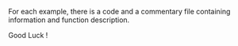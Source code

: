 For each example, there is a code and a commentary file containing information and function description.

Good Luck !
